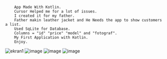         App Made With Kotlin.
        Cursor Helped me for a lot of issues.
        I created it for my father.
        Father makin leather jacket and He Needs the app to show customers a list.
        Used SqLite for Database.
        Columns = "id" "price" "model" and "fotograf".
        My First Application with Kotlin.
        Enjoy.
![ekran1](https://github.com/user-attachments/assets/35e8192f-5122-43d4-876f-ac311453a597)
![image](https://github.com/user-attachments/assets/8bae3711-22a0-44a8-b663-c0412a9adeed)
![image](https://github.com/user-attachments/assets/e9558655-662e-4df2-8879-a6952d6dad62)
![image](https://github.com/user-attachments/assets/86809b2e-f273-44df-8ddb-6d7cb6e0324e)
